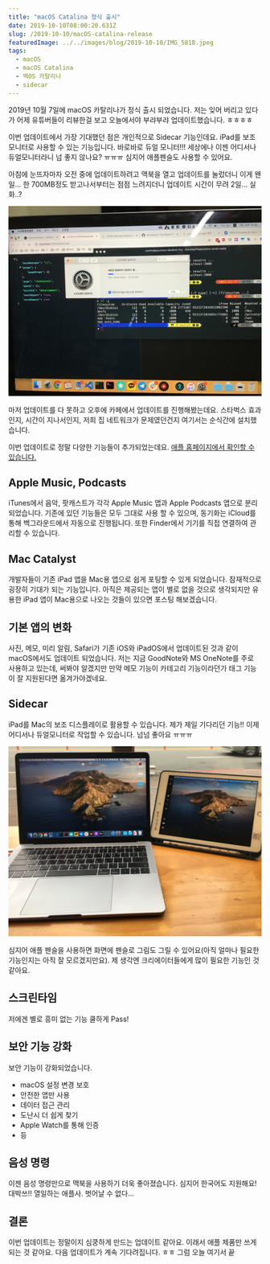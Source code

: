 ```yaml
---
title: "macOS Catalina 정식 출시"
date: 2019-10-10T08:00:20.631Z
slug: /2019-10-10/macOS-catalina-release
featuredImage: ../../images/blog/2019-10-10/IMG_5818.jpeg
tags:
  - macOS
  - macOS Catalina
  - 맥OS 카탈리나
  - sidecar
---
```


2019년 10월 7일에 macOS 카탈리나가 정식 출시 되었습니다. 저는 잊어 버리고 있다가 어제 유튜버들이 리뷰한걸 보고 오늘에서야 부랴부랴 업데이트했습니다. ㅎㅎㅎㅎ

이번 업데이트에서 가장 기대했던 점은 개인적으로 Sidecar 기능인데요. iPad를 보조 모니터로 사용할 수 있는 기능입니다. 바로바로 듀얼 모니터!!! 세상에나 이젠 어디서나 듀얼모니터라니 넘 좋지 않나요? ㅠㅠㅠ 심지어 애플펜슬도 사용할 수 있어요.

아침에 눈뜨자마자 오전 중에 업데이트하려고 맥북을 열고 업데이트를 눌렀더니 이게 왠일... 한 700MB정도 받고나서부터는 점점 느려지더니 업데이트 시간이 무려 2일... 실화..?

![카탈리나 업데이트 2일 남은 사진](../../images/blog/2019-10-10/IMG_0148.jpeg "카탈리나 업데이트 2일 남은 사진")

마저 업데이트를 다 못하고 오후에 카페에서 업데이트를 진행해봤는데요. 스타벅스 효과인지, 시간이 지나서인지, 저희 집 네트워크가 문제였던건지 여기서는 순식간에 설치했습니다.

이번 업데이트로 정말 다양한 기능들이 추가되었는데요. [애플 홈페이지에서 확인할 수 있습니다.](https://www.apple.com/kr/macos/catalina/)

## Apple Music, Podcasts

iTunes에서 음악, 팟캐스트가 각각 Apple Music 앱과 Apple Podcasts 앱으로 분리되었습니다. 기존에 있던 기능들은 모두 그대로 사용 할 수 있으며, 동기화는 iCloud를 통해 백그라운드에서 자동으로 진행됩니다. 또한 Finder에서 기기를 직접 연결하여 관리할 수 있습니다.

## Mac Catalyst

개발자들이 기존 iPad 앱을 Mac용 앱으로 쉽게 포팅할 수 있게 되었습니다. 잠재적으로 굉장히 기대가 되는 기능입니다. 아직은 제공되는 앱이 별로 없을 것으로 생각되지만 유용한 iPad 앱이 Mac용으로 나오는 것들이 있으면 포스팅 해보겠습니다.

## 기본 앱의 변화

사진, 메모, 미리 알림, Safari가 기존 iOS와 iPadOS에서 업데이트된 것과 같이 macOS에서도 업데이트 되었습니다. 저는 지금 GoodNote와 MS OneNote를 주로 사용하고 있는데, 써봐야 알겠지만 만약 메모 기능이 카테고리 기능이라던가 태그 기능이 잘 지원된다면 옮겨가야겠네요.

## Sidecar

iPad를 Mac의 보조 디스플레이로 활용할 수 있습니다. 제가 제일 기다리던 기능!! 이제 어디서나 듀얼모니터로 작업할 수 있습니다. 넘넘 좋아요 ㅠㅠㅠ

![Sidecar 실행 모습](../../images/blog/2019-10-10/IMG_5818.jpeg)

심지어 애플 펜슬을 사용하면 화면에 펜슬로 그림도 그릴 수 있어요(아직 얼마나 필요한 기능인지는 아직 잘 모르겠지만요). 제 생각엔 크리에이터들에게 많이 필요한 기능인 것 같아요.

## 스크린타임

저에겐 별로 흥미 없는 기능 쿨하게 Pass!

## 보안 기능 강화

보안 기능이 강화되었습니다. 

- macOS 설정 변경 보호
- 안전한 앱만 사용
- 데이터 접근 관리
- 도난시 더 쉽게 찾기
- Apple Watch를 통해 인증
- 등

## 음성 명령

이젠 음성 명령만으로 맥북을 사용하기 더욱 좋아졌습니다. 심지어 한국어도 지원해요! 대박쓰!! 열일하는 애플사. 벗어날 수 없다...

## 결론

이번 업데이트는 정말이지 심쿵하게 만드는 업데이트 같아요. 이래서 애플 제품만 쓰게 되는 것 같아요. 다음 업데이트가 계속 기다려집니다. ㅎㅎ 그럼 오늘 여기서 끝
